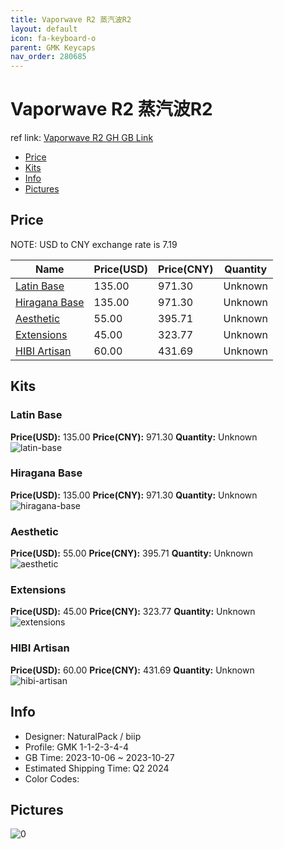 ```yaml
---
title: Vaporwave R2 蒸汽波R2
layout: default
icon: fa-keyboard-o
parent: GMK Keycaps
nav_order: 280685
---
```


# Vaporwave R2 蒸汽波R2

ref link: [Vaporwave R2 GH GB Link](https://geekhack.org/index.php?topic=112165.0)

* [Price](#price)
* [Kits](#kits)
* [Info](#info)
* [Pictures](#pictures)

## Price

NOTE: USD to CNY exchange rate is 7.19

| Name          | Price(USD)   |  Price(CNY) | Quantity |
| ------------- | ------------ |  ---------- | -------- |
|[Latin Base](#latin-base)|135.00|971.30|Unknown|
|[Hiragana Base](#hiragana-base)|135.00|971.30|Unknown|
|[Aesthetic](#aesthetic)|55.00|395.71|Unknown|
|[Extensions](#extensions)|45.00|323.77|Unknown|
|[HIBI Artisan](#hibi-artisan)|60.00|431.69|Unknown|


## Kits
### Latin Base  
**Price(USD):** 135.00	**Price(CNY):** 971.30	**Quantity:** Unknown  
<img src="{{ 'assets/images/gmk-keycaps/Vaporwave-R2/kits_pics/latin-base.png' | relative_url }}" alt="latin-base" class="image featured">

### Hiragana Base  
**Price(USD):** 135.00	**Price(CNY):** 971.30	**Quantity:** Unknown  
<img src="{{ 'assets/images/gmk-keycaps/Vaporwave-R2/kits_pics/hiragana-base.png' | relative_url }}" alt="hiragana-base" class="image featured">

### Aesthetic  
**Price(USD):** 55.00	**Price(CNY):** 395.71	**Quantity:** Unknown  
<img src="{{ 'assets/images/gmk-keycaps/Vaporwave-R2/kits_pics/aesthetic.jpg' | relative_url }}" alt="aesthetic" class="image featured">

### Extensions  
**Price(USD):** 45.00	**Price(CNY):** 323.77	**Quantity:** Unknown  
<img src="{{ 'assets/images/gmk-keycaps/Vaporwave-R2/kits_pics/extensions.png' | relative_url }}" alt="extensions" class="image featured">

### HIBI Artisan  
**Price(USD):** 60.00	**Price(CNY):** 431.69	**Quantity:** Unknown  
<img src="{{ 'assets/images/gmk-keycaps/Vaporwave-R2/kits_pics/hibi-artisan.jpg' | relative_url }}" alt="hibi-artisan" class="image featured">

## Info
* Designer: NaturalPack / biip  
* Profile: GMK 1-1-2-3-4-4  
* GB Time: 2023-10-06 ~ 2023-10-27  
* Estimated Shipping Time: Q2 2024  
* Color Codes:  


## Pictures  
<img src="{{ 'assets/images/gmk-keycaps/Vaporwave-R2/rendering_pics/0.png' | relative_url }}" alt="0" class="image featured">
